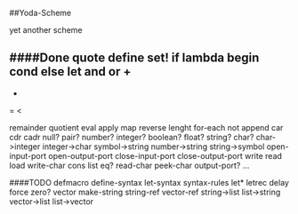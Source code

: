 ##Yoda-Scheme

yet another scheme

####Done
quote
define
set!
if
lambda
begin
cond
else
let
and
or
+
-
*
=
<
>
remainder
quotient
eval
apply
map
reverse
lenght
for-each
not
append
car
cdr
ca*d*r
null?
pair?
number?
integer?
boolean?
float?
string?
char?
char->integer
integer->char
symbol->string
number->string
string->symbol
open-input-port
open-output-port
close-input-port
close-output-port
write
read
load
write-char
cons
list
eq?
read-char
peek-char
output-port?
...



####TODO
defmacro
define-syntax
let-syntax
syntax-rules
let*
letrec
delay
force
zero?
vector
make-string
string-ref
vector-ref
string->list
list->string
vector->list
list->vector
